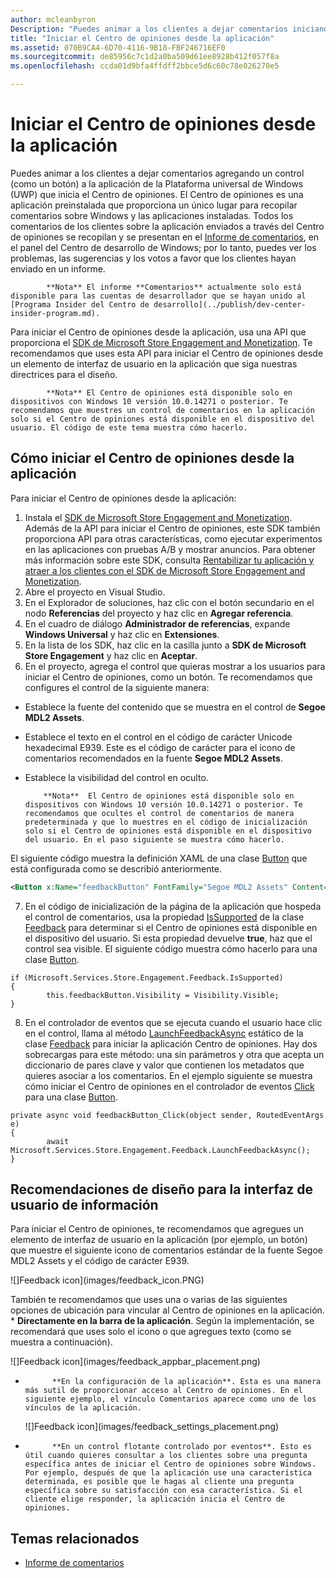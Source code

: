 ```yaml
---
author: mcleanbyron
Description: "Puedes animar a los clientes a dejar comentarios iniciando el Centro de opiniones desde la aplicación."
title: "Iniciar el Centro de opiniones desde la aplicación"
ms.assetid: 070B9CA4-6D70-4116-9B18-FBF246716EF0
ms.sourcegitcommit: de85956c7c1d2a0ba509d61ee8928b412f057f8a
ms.openlocfilehash: ccda01d9bfa4ffdff2bbce5d6c60c78e026270e5

---
```


# Iniciar el Centro de opiniones desde la aplicación

Puedes animar a los clientes a dejar comentarios agregando un control (como un botón) a la aplicación de la Plataforma universal de Windows (UWP) que inicia el Centro de opiniones. El Centro de opiniones es una aplicación preinstalada que proporciona un único lugar para recopilar comentarios sobre Windows y las aplicaciones instaladas. Todos los comentarios de los clientes sobre la aplicación enviados a través del Centro de opiniones se recopilan y se presentan en el [Informe de comentarios](../publish/feedback-report.md), en el panel del Centro de desarrollo de Windows; por lo tanto, puedes ver los problemas, las sugerencias y los votos a favor que los clientes hayan enviado en un informe.

>
            **Nota** El informe **Comentarios** actualmente solo está disponible para las cuentas de desarrollador que se hayan unido al [Programa Insider del Centro de desarrollo](../publish/dev-center-insider-program.md). 

Para iniciar el Centro de opiniones desde la aplicación, usa una API que proporciona el [SDK de Microsoft Store Engagement and Monetization](http://aka.ms/store-em-sdk). Te recomendamos que uses esta API para iniciar el Centro de opiniones desde un elemento de interfaz de usuario en la aplicación que siga nuestras directrices para el diseño.

>
            **Nota** El Centro de opiniones está disponible solo en dispositivos con Windows 10 versión 10.0.14271 o posterior. Te recomendamos que muestres un control de comentarios en la aplicación solo si el Centro de opiniones está disponible en el dispositivo del usuario. El código de este tema muestra cómo hacerlo.

## Cómo iniciar el Centro de opiniones desde la aplicación

Para iniciar el Centro de opiniones desde la aplicación:

1. Instala el [SDK de Microsoft Store Engagement and Monetization](http://aka.ms/store-em-sdk). Además de la API para iniciar el Centro de opiniones, este SDK también proporciona API para otras características, como ejecutar experimentos en las aplicaciones con pruebas A/B y mostrar anuncios. Para obtener más información sobre este SDK, consulta [Rentabilizar tu aplicación y atraer a los clientes con el SDK de Microsoft Store Engagement and Monetization](monetize-your-app-with-the-microsoft-store-engagement-and-monetization-sdk.md).
2. Abre el proyecto en Visual Studio.
3. En el Explorador de soluciones, haz clic con el botón secundario en el nodo **Referencias** del proyecto y haz clic en **Agregar referencia**.
4. En el cuadro de diálogo **Administrador de referencias**, expande **Windows Universal** y haz clic en **Extensiones**.
5. En la lista de los SDK, haz clic en la casilla junto a **SDK de Microsoft Store Engagement** y haz clic en **Aceptar**.
6. En el proyecto, agrega el control que quieras mostrar a los usuarios para iniciar el Centro de opiniones, como un botón. Te recomendamos que configures el control de la siguiente manera:
  * Establece la fuente del contenido que se muestra en el control de **Segoe MDL2 Assets**.
  * Establece el texto en el control en el código de carácter Unicode hexadecimal E939. Este es el código de carácter para el icono de comentarios recomendados en la fuente **Segoe MDL2 Assets**.
  * Establece la visibilidad del control en oculto.

    > 
            **Nota**  El Centro de opiniones está disponible solo en dispositivos con Windows 10 versión 10.0.14271 o posterior. Te recomendamos que ocultes el control de comentarios de manera predeterminada y que lo muestres en el código de inicialización solo si el Centro de opiniones está disponible en el dispositivo del usuario. En el paso siguiente se muestra cómo hacerlo.

  El siguiente código muestra la definición XAML de una clase [Button](https://msdn.microsoft.com/library/windows/apps/windows.ui.xaml.controls.button.aspx) que está configurada como se describió anteriormente.
  ```xml
  <Button x:Name="feedbackButton" FontFamily="Segoe MDL2 Assets" Content="&#xE939;" HorizontalAlignment="Left" Margin="138,352,0,0" VerticalAlignment="Top" Visibility="Collapsed"  Click="feedbackButton_Click"/>
  ```
7. En el código de inicialización de la página de la aplicación que hospeda el control de comentarios, usa la propiedad [IsSupported](https://msdn.microsoft.com/library/windows/apps/microsoft.services.store.engagement.feedback.issupported.aspx) de la clase [Feedback](https://msdn.microsoft.com/library/windows/apps/microsoft.services.store.engagement.feedback.aspx) para determinar si el Centro de opiniones está disponible en el dispositivo del usuario. Si esta propiedad devuelve **true**, haz que el control sea visible. El siguiente código muestra cómo hacerlo para una clase [Button](https://msdn.microsoft.com/library/windows/apps/windows.ui.xaml.controls.button.aspx).
```CSharp
if (Microsoft.Services.Store.Engagement.Feedback.IsSupported)
{
        this.feedbackButton.Visibility = Visibility.Visible;
}
```
8. En el controlador de eventos que se ejecuta cuando el usuario hace clic en el control, llama al método [LaunchFeedbackAsync](https://msdn.microsoft.com/library/windows/apps/microsoft.services.store.engagement.feedback.launchfeedbackasync.aspx) estático de la clase [Feedback](https://msdn.microsoft.com/library/windows/apps/microsoft.services.store.engagement.feedback.aspx) para iniciar la aplicación Centro de opiniones. Hay dos sobrecargas para este método: una sin parámetros y otra que acepta un diccionario de pares clave y valor que contienen los metadatos que quieres asociar a los comentarios. En el ejemplo siguiente se muestra cómo iniciar el Centro de opiniones en el controlador de eventos [Click](https://msdn.microsoft.com/library/windows/apps/windows.ui.xaml.controls.primitives.buttonbase.click.aspx) para una clase [Button](https://msdn.microsoft.com/library/windows/apps/windows.ui.xaml.controls.button.aspx).
```CSharp
private async void feedbackButton_Click(object sender, RoutedEventArgs e)
{
        await Microsoft.Services.Store.Engagement.Feedback.LaunchFeedbackAsync();
}
```

## Recomendaciones de diseño para la interfaz de usuario de información

Para iniciar el Centro de opiniones, te recomendamos que agregues un elemento de interfaz de usuario en la aplicación (por ejemplo, un botón) que muestre el siguiente icono de comentarios estándar de la fuente Segoe MDL2 Assets y el código de carácter E939.

![]Feedback icon](images/feedback_icon.PNG)

También te recomendamos que uses una o varias de las siguientes opciones de ubicación para vincular al Centro de opiniones en la aplicación.
* 
            **Directamente en la barra de la aplicación**. Según la implementación, se recomendará que uses solo el icono o que agregues texto (como se muestra a continuación).

  ![]Feedback icon](images/feedback_appbar_placement.png)

* 
            **En la configuración de la aplicación**. Esta es una manera más sutil de proporcionar acceso al Centro de opiniones. En el siguiente ejemplo, el vínculo Comentarios aparece como uno de los vínculos de la aplicación.

  ![]Feedback icon](images/feedback_settings_placement.png)

* 
            **En un control flotante controlado por eventos**. Esto es útil cuando quieres consultar a los clientes sobre una pregunta específica antes de iniciar el Centro de opiniones sobre Windows. Por ejemplo, después de que la aplicación use una característica determinada, es posible que le hagas al cliente una pregunta específica sobre su satisfacción con esa característica. Si el cliente elige responder, la aplicación inicia el Centro de opiniones.


## Temas relacionados

* [Informe de comentarios](../publish/feedback-report.md)



<!--HONumber=Jun16_HO4-->


